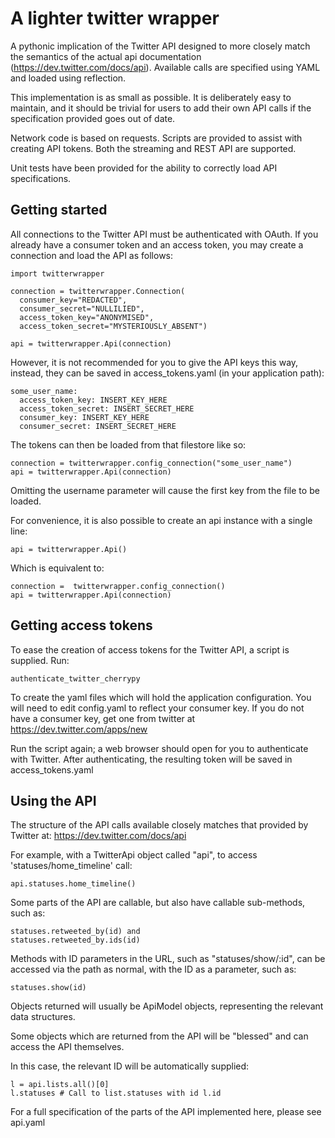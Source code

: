A lighter twitter wrapper
======================

A pythonic implication of the Twitter API designed to more closely match the semantics
of the actual api documentation (https://dev.twitter.com/docs/api). Available calls are 
specified using YAML and loaded using reflection. 

This implementation is as small as possible. It is deliberately easy to maintain, and it should be trivial for users
to add their own API calls if the specification provided goes out of date.

Network code is based on requests. Scripts are provided to assist with creating API tokens. Both the streaming and REST API are supported. 

Unit tests have been provided for the ability
to correctly load API specifications. 

Getting started
----------------------

All connections to the Twitter API must be authenticated with OAuth. If you already have
a consumer token and an access token, you may create a connection and load the API as 
follows:

    import twitterwrapper 

    connection = twitterwrapper.Connection(
      consumer_key="REDACTED",
      consumer_secret="NULLILIED",
      access_token_key="ANONYMISED",
      access_token_secret="MYSTERIOUSLY_ABSENT")

    api = twitterwrapper.Api(connection)

However, it is not recommended for you to give the API keys this way, instead, they can be
saved in access_tokens.yaml (in your application path):
      
    some_user_name:
      access_token_key: INSERT_KEY_HERE
      access_token_secret: INSERT_SECRET_HERE
      consumer_key: INSERT_KEY_HERE
      consumer_secret: INSERT_SECRET_HERE

The tokens can then be loaded from that filestore like so:

    connection = twitterwrapper.config_connection("some_user_name")
    api = twitterwrapper.Api(connection)

Omitting the username parameter will cause the first key from the file to be loaded.

For convenience, it is also possible to create an api instance with a single line:

    api = twitterwrapper.Api()

Which is equivalent to:

    connection =  twitterwrapper.config_connection()
    api = twitterwrapper.Api(connection)
   
Getting access tokens
----------------------

To ease the creation of access tokens for the Twitter API, a script is supplied. Run:

    authenticate_twitter_cherrypy

To create the yaml files which will hold the application configuration. You will need to edit
config.yaml to reflect your consumer key. If you do not have a consumer key, get one from twitter
at https://dev.twitter.com/apps/new

Run the script again; a web browser should open for you to authenticate with Twitter. After 
authenticating, the resulting token will be saved in access_tokens.yaml

Using the API
----------------------

The structure of the API calls available closely matches that provided by Twitter at:
    https://dev.twitter.com/docs/api

For example, with a TwitterApi object called "api", to access 'statuses/home_timeline' call:

    api.statuses.home_timeline()

Some parts of the API are callable, but also have callable sub-methods, such as:

    statuses.retweeted_by(id) and
    statuses.retweeted_by.ids(id)

Methods with ID parameters in the URL, such as "statuses/show/:id", can be accessed via 
the path as normal, with the ID as a parameter, such as:

    statuses.show(id)

Objects returned will usually be ApiModel objects, representing the relevant data structures.

Some objects which are returned from the API will be "blessed" and can access the API themselves.
 
In this case, the relevant ID will be automatically supplied:

    l = api.lists.all()[0]
    l.statuses # Call to list.statuses with id l.id

For a full specification of the parts of the API implemented here, please see api.yaml

